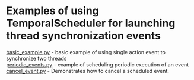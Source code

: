 # Examples of using TemporalScheduler for launching thread synchronization events
[basic_example.py](basic_example.py) - basic example of using single action event to synchronize two threads\
[periodic_events.py](periodic_events.py) - example of scheduling periodic execution of an event\
[cancel_event.py](cancel_event.py) - Demonstrates how to cancel a scheduled event.